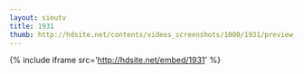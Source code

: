```yaml
---
layout: sieutv
title: 1931
thumb: http://hdsite.net/contents/videos_screenshots/1000/1931/preview_360p.mp4.jpg
---
```

{% include iframe src='http://hdsite.net/embed/1931' %}
 
